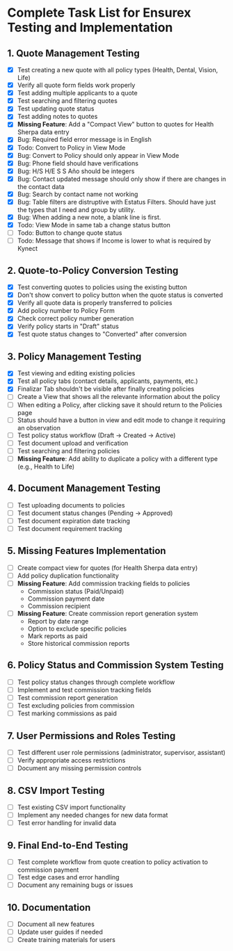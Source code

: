 # Complete Task List for Ensurex Testing and Implementation

## 1. Quote Management Testing

- [X] Test creating a new quote with all policy types (Health, Dental, Vision, Life)
- [X] Verify all quote form fields work properly
- [X] Test adding multiple applicants to a quote
- [X] Test searching and filtering quotes
- [X] Test updating quote status
- [X] Test adding notes to quotes
- [X] **Missing Feature**: Add a "Compact View" button to quotes for Health Sherpa data entry
- [X] Bug: Required field error message is in English
- [X] Todo: Convert to Policy in View Mode
- [X] Bug: Convert to Policy should only appear in View Mode
- [X] Bug: Phone field should have verifications
- [X] Bug: H/S H/E S S Año should be integers
- [X] Bug: Contact updated message should only show if there are changes in the contact data
- [X] Bug: Search by contact name not working
- [X] Bug: Table filters are distruptive with Estatus Filters. Should have just the types that I need and group by utility.
- [X] Bug: When adding a new note, a blank line is first.
- [X] Todo: View Mode in same tab a change status button
- [ ] Todo: Button to change quote status
- [ ] Todo: Message that shows if Income is lower to what is required by Kynect

## 2. Quote-to-Policy Conversion Testing

- [X] Test converting quotes to policies using the existing button
- [X] Don't show convert to policy button when the quote status is converted
- [X] Verify all quote data is properly transferred to policies
- [X] Add policy number to Policy Form
- [X] Check correct policy number generation
- [X] Verify policy starts in "Draft" status
- [X] Test quote status changes to "Converted" after conversion

## 3. Policy Management Testing

- [X] Test viewing and editing existing policies
- [X] Test all policy tabs (contact details, applicants, payments, etc.)
- [X] Finalizar Tab shouldn't be visible after finally creating policies
- [ ] Create a View that shows all the relevante information about the policy
- [ ] When editing a Policy, after clicking save it should return to the Policies page
- [ ] Status should have a button in view and edit mode to change it requiring an observation
- [ ] Test policy status workflow (Draft → Created → Active)
- [ ] Test document upload and verification
- [ ] Test searching and filtering policies
- [ ] **Missing Feature**: Add ability to duplicate a policy with a different type (e.g., Health to Life)

## 4. Document Management Testing

- [ ] Test uploading documents to policies
- [ ] Test document status changes (Pending → Approved)
- [ ] Test document expiration date tracking
- [ ] Test document requirement tracking

## 5. Missing Features Implementation

- [ ] Create compact view for quotes (for Health Sherpa data entry)
- [ ] Add policy duplication functionality
- [ ] **Missing Feature**: Add commission tracking fields to policies
  - Commission status (Paid/Unpaid)
  - Commission payment date
  - Commission recipient
- [ ] **Missing Feature**: Create commission report generation system
  - Report by date range
  - Option to exclude specific policies
  - Mark reports as paid
  - Store historical commission reports

## 6. Policy Status and Commission System Testing

- [ ] Test policy status changes through complete workflow
- [ ] Implement and test commission tracking fields
- [ ] Test commission report generation
- [ ] Test excluding policies from commission
- [ ] Test marking commissions as paid

## 7. User Permissions and Roles Testing

- [ ] Test different user role permissions (administrator, supervisor, assistant)
- [ ] Verify appropriate access restrictions
- [ ] Document any missing permission controls

## 8. CSV Import Testing

- [ ] Test existing CSV import functionality
- [ ] Implement any needed changes for new data format
- [ ] Test error handling for invalid data

## 9. Final End-to-End Testing

- [ ] Test complete workflow from quote creation to policy activation to commission payment
- [ ] Test edge cases and error handling
- [ ] Document any remaining bugs or issues

## 10. Documentation

- [ ] Document all new features
- [ ] Update user guides if needed
- [ ] Create training materials for users
